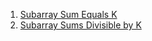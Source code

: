 1) [Subarray Sum Equals K](https://leetcode.com/problems/subarray-sum-equals-k/)
2) [Subarray Sums Divisible by K](https://leetcode.com/problems/subarray-sums-divisible-by-k/)
